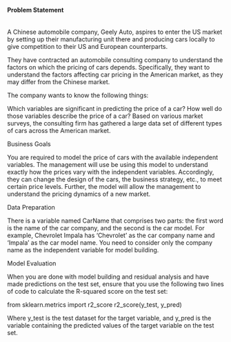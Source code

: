 **Problem Statement**<br><br><br>
A Chinese automobile company, Geely Auto, aspires to enter the US market by setting up their manufacturing unit there and producing cars locally to give competition to their US and European counterparts. 

 

They have contracted an automobile consulting company to understand the factors on which the pricing of cars depends. Specifically, they want to understand the factors affecting car pricing in the American market, as they may differ from the Chinese market. 

The company wants to know the following things:

Which variables are significant in predicting the price of a car?
How well do those variables describe the price of a car?
Based on various market surveys, the consulting firm has gathered a large data set of different types of cars across the American market. 

 

Business Goals

You are required to model the price of cars with the available independent variables. The management will use be using this model to understand exactly how the prices vary with the independent variables. Accordingly, they can change the design of the cars, the business strategy, etc., to meet certain price levels. Further, the model will allow the management to understand the pricing dynamics of a new market.

 

Data Preparation

There is a variable named CarName that comprises two parts: the first word is the name of the car company, and the second is the car model. For example, Chevrolet Impala has ‘Chevrolet’ as the car company name and ‘Impala’ as the car model name. You need to consider only the company name as the independent variable for model building.

 

Model Evaluation

When you are done with model building and residual analysis and have made predictions on the test set, ensure that you use the following two lines of code to calculate the R-squared score on the test set:

from sklearn.metrics import r2_score
r2_score(y_test, y_pred)

Where y_test is the test dataset for the target variable, and y_pred is the variable containing the predicted values of the target variable on the test set.
